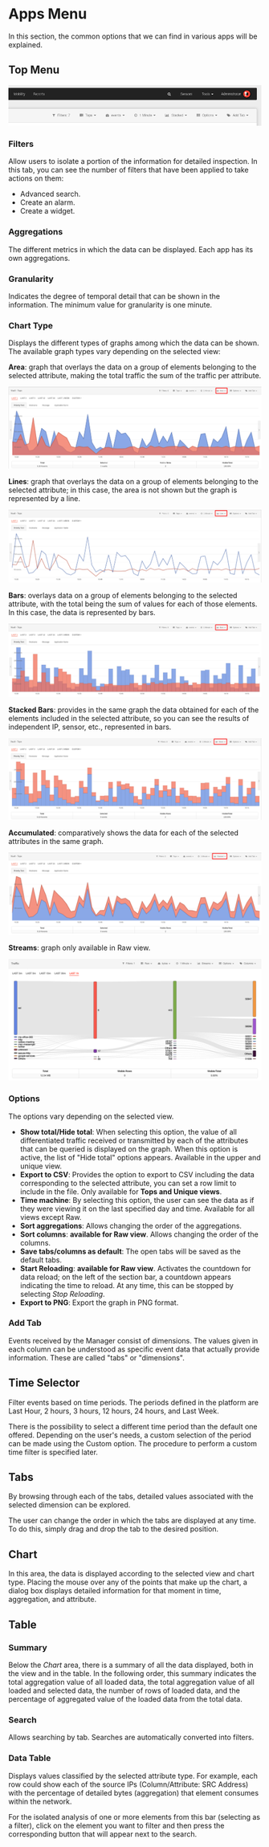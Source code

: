 
# Apps Menu

In this section, the common options that we can find in various apps will be explained.

## Top Menu

![Top Menu](images/app_menu.en.png)

### Filters

Allow users to isolate a portion of the information for detailed inspection. In this tab, you can see the number of filters that have been applied to take actions on them:

- Advanced search.
- Create an alarm.
- Create a widget.

### Aggregations

The different metrics in which the data can be displayed. Each app has its own aggregations.

### Granularity

Indicates the degree of temporal detail that can be shown in the information. The minimum value for granularity is one minute.

### Chart Type

Displays the different types of graphs among which the data can be shown. The available graph types vary depending on the selected view:

**Area**: graph that overlays the data on a group of elements belonging to the selected attribute, making the total traffic the sum of the traffic per attribute.

![Chart Type: Area](images/ch04_img016.png)

**Lines**: graph that overlays the data on a group of elements belonging to the selected attribute; in this case, the area is not shown but the graph is represented by a line.

![Chart Type: Lines](images/ch04_img017.png)

**Bars**: overlays data on a group of elements belonging to the selected attribute, with the total being the sum of values for each of those elements. In this case, the data is represented by bars.

![Chart Type: Bars](images/ch04_img018.png)

**Stacked Bars**: provides in the same graph the data obtained for each of the elements included in the selected attribute, so you can see the results of independent IP, sensor, etc., represented in bars.

![Chart Type: Stacked Bars](images/ch04_img019.png)

**Accumulated**: comparatively shows the data for each of the selected attributes in the same graph.

![Chart Type: Accumulated](images/ch04_img020.png)

**Streams**: graph only available in Raw view.

![Graph Type: Streams](images/ch06_img001.png)

### Options

The options vary depending on the selected view.

- **Show total/Hide total**: When selecting this option, the value of all differentiated traffic received or transmitted by each of the attributes that can be queried is displayed on the graph. When this option is active, the list of "Hide total" options appears. Available in the upper and unique view.
- **Export to CSV**: Provides the option to export to CSV including the data corresponding to the selected attribute, you can set a row limit to include in the file. Only available for **Tops and Unique views**.
- **Time machine**: By selecting this option, the user can see the data as if they were viewing it on the last specified day and time. Available for all views except Raw.
- **Sort aggregations**: Allows changing the order of the aggregations.
- **Sort columns**: **available for Raw view**. Allows changing the order of the columns.
- **Save tabs/columns as default**: The open tabs will be saved as the default tabs.
- **Start Reloading**: **available for Raw view**. Activates the countdown for data reload; on the left of the section bar, a countdown appears indicating the time to reload. At any time, this can be stopped by selecting *Stop Reloading*.
- **Export to PNG**: Export the graph in PNG format.

### Add Tab

Events received by the Manager consist of dimensions. The values given in each column can be understood as specific event data that actually provide information. These are called "tabs" or "dimensions".

## Time Selector

Filter events based on time periods. The periods defined in the platform are Last Hour, 2 hours, 3 hours, 12 hours, 24 hours, and Last Week.

There is the possibility to select a different time period than the default one offered. Depending on the user's needs, a custom selection of the period can be made using the Custom option. The procedure to perform a custom time filter is specified later.

## Tabs

By browsing through each of the tabs, detailed values associated with the selected dimension can be explored.

The user can change the order in which the tabs are displayed at any time. To do this, simply drag and drop the tab to the desired position.

## Chart

In this area, the data is displayed according to the selected view and chart type. Placing the mouse over any of the points that make up the chart, a dialog box displays detailed information for that moment in time, aggregation, and attribute.

## Table

### Summary

Below the *Chart* area, there is a summary of all the data displayed, both in the view and in the table. In the following order, this summary indicates the total aggregation value of all loaded data, the total aggregation value of all loaded and selected data, the number of rows of loaded data, and the percentage of aggregated value of the loaded data from the total data.

### Search

Allows searching by tab. Searches are automatically converted into filters.

### Data Table

Displays values classified by the selected attribute type. For example, each row could show each of the source IPs (Column/Attribute: SRC Address) with the percentage of detailed bytes (aggregation) that element consumes within the network.

For the isolated analysis of one or more elements from this bar (selecting as a filter), click on the element you want to filter and then press the corresponding button that will appear next to the search.

